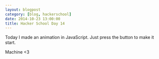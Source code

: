 ```yaml
---
layout: blogpost
category: [blog, hackerschool]
date: 2014-10-23 13:00:00
title: Hacker School Day 14
---
```


Today I made an animation in JavaScript. Just press the button to make it start.

<canvas id='canvas' class="jscanvas" width='512px' height='550px'></canvas>
<script src='/Scripts/machinelove.js'></script>

Machine <3